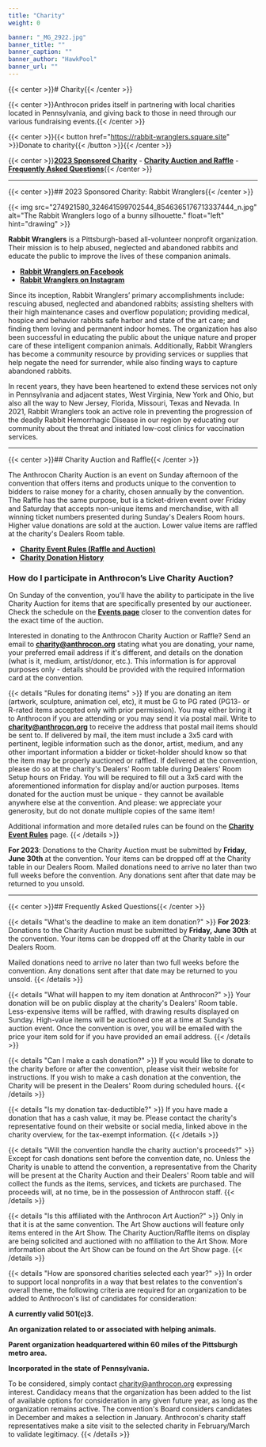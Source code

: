 ```yaml
---
title: "Charity"
weight: 0

banner: "_MG_2922.jpg"
banner_title: ""
banner_caption: ""
banner_author: "HawkPool"
banner_url: ""
---
```


{{< center >}}# Charity{{< /center >}}

{{< center >}}Anthrocon prides itself in partnering with local charities located in Pennsylvania, and giving back to those in need through our various fundraising events.{{< /center >}}

{{< center >}}{{< button href="https://rabbit-wranglers.square.site" >}}Donate to charity{{< /button >}}{{< /center >}}

{{< center >}}[**2023 Sponsored Charity**](#2023-sponsored-charity-rabbit-wranglers) - [**Charity Auction** **and Raffle**](#charity-auction-and-raffle) - [**Frequently Asked Questions**](#frequently-asked-questions){{< /center >}}

***

{{< center >}}## 2023 Sponsored Charity: Rabbit Wranglers{{< /center >}}

{{< img src="274921580_324641599702544_8546365176713337444_n.jpg" alt="The Rabbit Wranglers logo of a bunny silhouette." float="left" hint="drawing" >}}

**Rabbit Wranglers** is a Pittsburgh-based all-volunteer nonprofit organization. Their mission is to help abused, neglected and abandoned rabbits and educate the public to improve the lives of these companion animals.

- [**Rabbit Wranglers on Facebook**](https://www.facebook.com/RabbitWranglers/)
- [**Rabbit Wranglers on Instagram**](https://www.instagram.com/rabbitwranglers/)

Since its inception, Rabbit Wranglers’ primary accomplishments include: rescuing abused, neglected and abandoned rabbits; assisting shelters with their high maintenance cases and overflow population; providing medical, hospice and behavior rabbits safe harbor and state of the art care; and finding them loving and permanent indoor homes. The organization has also been successful in educating the public about the unique nature and proper care of these intelligent companion animals. Additionally, Rabbit Wranglers has become a community resource by providing services or supplies that help negate the need for surrender, while also finding ways to capture abandoned rabbits.

In recent years, they have been heartened to extend these services not only in Pennsylvania and adjacent states, West Virginia, New York and Ohio, but also all the way to New Jersey, Florida, Missouri, Texas and Nevada. In 2021, Rabbit Wranglers took an active role in preventing the progression of the deadly Rabbit Hemorrhagic Disease in our region by educating our community about the threat and initiated low-cost clinics for vaccination services.

***

{{< center >}}## Charity Auction and Raffle{{< /center >}}

The Anthrocon Charity Auction is an event on Sunday afternoon of the convention that offers items and products unique to the convention to bidders to raise money for a charity, chosen annually by the convention. The Raffle has the same purpose, but is a ticket-driven event over Friday and Saturday that accepts non-unique items and merchandise, with all winning ticket numbers presented during Sunday's Dealers Room hours. Higher value donations are sold at the auction. Lower value items are raffled at the charity's Dealers Room table.

- [**Charity Event Rules (Raffle and Auction)**](/charity-event-rules)
- [**Charity Donation History**](/charity-event-history)

### How do I participate in Anthrocon’s Live Charity Auction?

On Sunday of the convention, you’ll have the ability to participate in the live Charity Auction for items that are specifically presented by our auctioneer. Check the schedule on the [**Events page**](/events-panels) closer to the convention dates for the exact time of the auction.

Interested in donating to the Anthrocon Charity Auction or Raffle? Send an email to [**charity@anthrocon.org**](mailto:charity@anthrocon.org) stating what you are donating, your name, your preferred email address if it's different, and details on the donation (what is it, medium, artist/donor, etc.). This information is for approval purposes only - details should be provided with the required information card at the convention.

{{< details "Rules for donating items" >}}
If you are donating an item (artwork, sculpture, animation cel, etc), it must be G to PG rated (PG13- or R-rated items accepted only with prior permission). You may either bring it to Anthrocon if you are attending or you may send it via postal mail. Write to [**charity@anthrocon.org**](mailto:charity@anthrocon.org) to receive the address that postal mail items should be sent to. If delivered by mail, the item must include a 3x5 card with pertinent, legible information such as the donor, artist, medium, and any other important information a bidder or ticket-holder should know so that the item may be properly auctioned or raffled. If delivered at the convention, please do so at the charity's Dealers' Room table during Dealers' Room Setup hours on Friday. You will be required to fill out a 3x5 card with the aforementioned information for display and/or auction purposes. Items donated for the auction must be unique - they cannot be available anywhere else at the convention. And please: we appreciate your generosity, but do not donate multiple copies of the same item!

Additional information and more detailed rules can be found on the [**Charity Event Rules**](/charity-event-rules) page.
{{< /details >}}

**For 2023**: Donations to the Charity Auction must be submitted by **Friday, June 30th** at the convention. Your items can be dropped off at the Charity table in our Dealers Room. Mailed donations need to arrive no later than two full weeks before the convention. Any donations sent after that date may be returned to you unsold.

***

{{< center >}}## Frequently Asked Questions{{< /center >}}

{{< details "What's the deadline to make an item donation?" >}}
**For 2023**: Donations to the Charity Auction must be submitted by **Friday, June 30th** at the convention. Your items can be dropped off at the Charity table in our Dealers Room.

Mailed donations need to arrive no later than two full weeks before the convention. Any donations sent after that date may be returned to you unsold.
{{< /details >}}

{{< details "What will happen to my item donation at Anthrocon?" >}}
Your donation will be on public display at the charity's Dealers' Room table. Less-expensive items will be raffled, with drawing results displayed on Sunday. High-value items will be auctioned one at a time at Sunday's auction event. Once the convention is over, you will be emailed with the price your item sold for if you have provided an email address.
{{< /details >}}

{{< details "Can I make a cash donation?" >}}
If you would like to donate to the charity before or after the convention, please visit their website for instructions. If you wish to make a cash donation at the convention, the Charity will be present in the Dealers' Room during scheduled hours.
{{< /details >}}

{{< details "Is my donation tax-deductible?" >}}
If you have made a donation that has a cash value, it may be. Please contact the charity's representative found on their website or social media, linked above in the charity overview, for the tax-exempt information.
{{< /details >}}

{{< details "Will the convention handle the charity auction's proceeds?" >}}
Except for cash donations sent before the convention date, no. Unless the Charity is unable to attend the convention, a representative from the Charity will be present at the Charity Auction and their Dealers' Room table and will collect the funds as the items, services, and tickets are purchased. The proceeds will, at no time, be in the possession of Anthrocon staff.
{{< /details >}}

{{< details "Is this affiliated with the Anthrocon Art Auction?" >}}
Only in that it is at the same convention. The Art Show auctions will feature only items entered in the Art Show. The Charity Auction/Raffle items on display are being solicited and auctioned with no affiliation to the Art Show. More information about the Art Show can be found on the Art Show page.
{{< /details >}}

{{< details "How are sponsored charities selected each year?" >}}
In order to support local nonprofits in a way that best relates to the convention's overall theme, the following criteria are required for an organization to be added to Anthrocon's list of candidates for consideration:

**A currently valid 501(c)3.**

**An organization related to or associated with helping animals.**

**Parent organization headquartered within 60 miles of the Pittsburgh metro area.**

**Incorporated in the state of Pennsylvania.**

To be considered, simply contact charity@anthrocon.org expressing interest. Candidacy means that the organization has been added to the list of available options for consideration in any given future year, as long as the organization remains active. The convention's Board considers candidates in December and makes a selection in January. Anthrocon's charity staff representatives make a site visit to the selected charity in February/March to validate legitimacy.
{{< /details >}}
